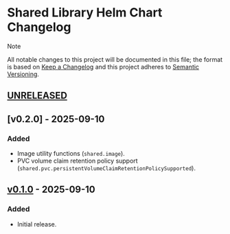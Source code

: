 # Shared Library Helm Chart Changelog

> [!NOTE]
> All notable changes to this project will be documented in this file; the format is based on [Keep a Changelog](https://keepachangelog.com/en/1.1.0/) and this project adheres to [Semantic Versioning](https://semver.org/spec/v2.0.0.html).

<!--
### Added - For new features.
### Changed - For changes in existing functionality.
### Deprecated - For soon-to-be removed features.
### Removed - For now removed features.
### Fixed - For any bug fixes.
### Security - In case of vulnerabilities.
-->

## [UNRELEASED]

## [v0.2.0] - 2025-09-10

### Added

- Image utility functions (`shared.image`).
- PVC volume claim retention policy support (`shared.pvc.persistentVolumeClaimRetentionPolicySupported`).

## [v0.1.0] - 2025-09-10

### Added

- Initial release.

<!--
RELEASE LINKS
-->
[UNRELEASED]: https://github.com/solidcharts/helm-charts/tree/main/charts/shared
[v0.1.0]: https://github.com/solidcharts/helm-charts/releases/tag/shared-0.1.0
